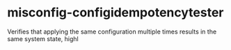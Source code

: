 # misconfig-configidempotencytester
Verifies that applying the same configuration multiple times results in the same system state, highl
